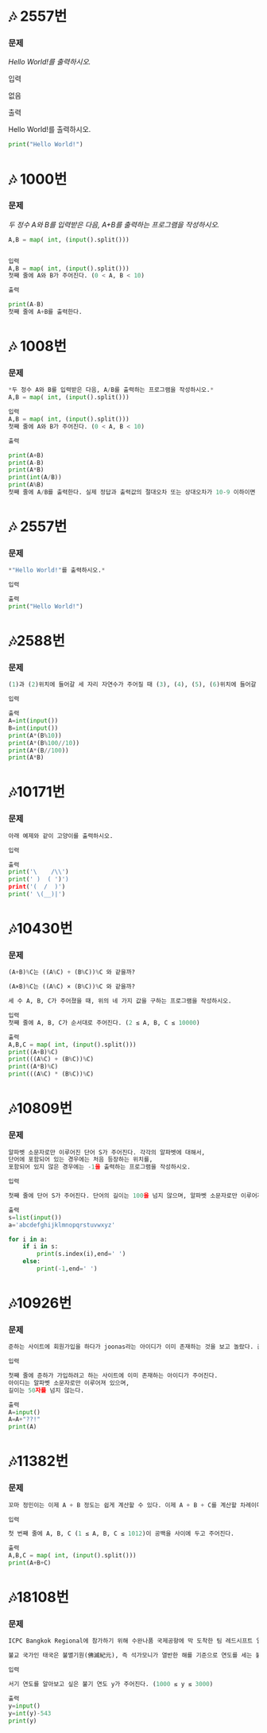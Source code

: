 # 🎶 2557번

### **문제**

*Hello World!를 출력하시오.*

입력

없음

출력

Hello World!를 출력하시오.

```py
print("Hello World!")
```
# 🎶 1000번

### **문제**

*두 정수 A와 B를 입력받은 다음, A+B를 출력하는 프로그램을 작성하시오.*

```py
A,B = map( int, (input().split()))


입력
A,B = map( int, (input().split()))
첫째 줄에 A와 B가 주어진다. (0 < A, B < 10)

출력

print(A-B)
첫째 줄에 A+B를 출력한다.
```
# 🎶 1008번

### **문제**
```py
*두 정수 A와 B를 입력받은 다음, A/B를 출력하는 프로그램을 작성하시오.*
A,B = map( int, (input().split()))

입력
A,B = map( int, (input().split()))
첫째 줄에 A와 B가 주어진다. (0 < A, B < 10)

출력

print(A+B)
print(A-B)
print(A*B)
print(int(A/B))
print(A%B)
첫째 줄에 A/B를 출력한다. 실제 정답과 출력값의 절대오차 또는 상대오차가 10-9 이하이면 정답이다.
```
# 🎶 2557번

### **문제**
```py
*"Hello World!"를 출력하시오.*

입력

출력
print("Hello World!")

```
# 🎶2588번

### **문제**
```py
(1)과 (2)위치에 들어갈 세 자리 자연수가 주어질 때 (3), (4), (5), (6)위치에 들어갈 값을 구하는 프로그램을 작성하시오.

입력

출력
A=int(input())
B=int(input())
print(A*(B%10))
print(A*(B%100//10))
print(A*(B//100))
print(A*B)

```
# 🎶10171번

### **문제**
```py
아래 예제와 같이 고양이를 출력하시오.

입력

출력
print('\    /\\')
print(' )  ( ')')
print('(  /  )')
print(' \(__)|')

```
# 🎶10430번

### **문제**
```py
(A+B)%C는 ((A%C) + (B%C))%C 와 같을까?

(A×B)%C는 ((A%C) × (B%C))%C 와 같을까?

세 수 A, B, C가 주어졌을 때, 위의 네 가지 값을 구하는 프로그램을 작성하시오.

입력
첫째 줄에 A, B, C가 순서대로 주어진다. (2 ≤ A, B, C ≤ 10000)

출력
A,B,C = map( int, (input().split()))
print((A+B)%C)
print(((A%C) + (B%C))%C)
print((A*B)%C)
print(((A%C) * (B%C))%C)
```
# 🎶10809번

### **문제**
```py
알파벳 소문자로만 이루어진 단어 S가 주어진다. 각각의 알파벳에 대해서, 
단어에 포함되어 있는 경우에는 처음 등장하는 위치를, 
포함되어 있지 않은 경우에는 -1을 출력하는 프로그램을 작성하시오.

입력

첫째 줄에 단어 S가 주어진다. 단어의 길이는 100을 넘지 않으며, 알파벳 소문자로만 이루어져 있다.

출력
s=list(input())
a='abcdefghijklmnopqrstuvwxyz'

for i in a:
    if i in s:
        print(s.index(i),end=' ')
    else:
        print(-1,end=' ')
```
# 🎶10926번

### **문제**
```py
준하는 사이트에 회원가입을 하다가 joonas라는 아이디가 이미 존재하는 것을 보고 놀랐다. 준하는 놀람을 ??!로 표현한다. 준하가 가입하려고 하는 사이트에 이미 존재하는 아이디가 주어졌을 때, 놀람을 표현하는 프로그램을 작성하시오.

입력

첫째 줄에 준하가 가입하려고 하는 사이트에 이미 존재하는 아이디가 주어진다. 
아이디는 알파벳 소문자로만 이루어져 있으며, 
길이는 50자를 넘지 않는다.

출력
A=input()
A=A+"??!"
print(A)
```
# 🎶11382번

### **문제**
```py
꼬마 정민이는 이제 A + B 정도는 쉽게 계산할 수 있다. 이제 A + B + C를 계산할 차례이다!

입력

첫 번째 줄에 A, B, C (1 ≤ A, B, C ≤ 1012)이 공백을 사이에 두고 주어진다.

출력
A,B,C = map( int, (input().split()))
print(A+B+C)
```
# 🎶18108번

### **문제**
```py
ICPC Bangkok Regional에 참가하기 위해 수완나품 국제공항에 막 도착한 팀 레드시프트 일행은 눈을 믿을 수 없었다. 공항의 대형 스크린에 올해가 2562년이라고 적혀 있던 것이었다.

불교 국가인 태국은 불멸기원(佛滅紀元), 즉 석가모니가 열반한 해를 기준으로 연도를 세는 불기를 사용한다. 반면, 우리나라는 서기 연도를 사용하고 있다. 불기 연도가 주어질 때 이를 서기 연도로 바꿔 주는 프로그램을 작성하시오.

입력

서기 연도를 알아보고 싶은 불기 연도 y가 주어진다. (1000 ≤ y ≤ 3000)

출력
y=input()
y=int(y)-543
print(y)
```
